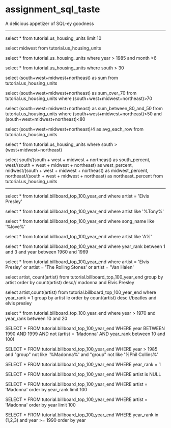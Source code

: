 # assignment_sql_taste
A delicious appetizer of SQL-ey goodness

------------------------------------------------------------------------------
select * from tutorial.us_housing_units limit 10

select midwest from tutorial.us_housing_units

select * from tutorial.us_housing_units where year > 1985 and month >6

select * from tutorial.us_housing_units where south > 30

select (south+west+midwest+northeast) as sum from tutorial.us_housing_units

select (south+west+midwest+northeast) as sum_over_70 from tutorial.us_housing_units where (south+west+midwest+northeast)>70

select (south+west+midwest+northeast) as sum_between_80_and_50 from tutorial.us_housing_units 
where (south+west+midwest+northeast)>50 and (south+west+midwest+northeast)<80

select 
(south+west+midwest+northeast)/4 as avg_each_row 
from tutorial.us_housing_units 

select 
 * 
from tutorial.us_housing_units
where south > (west+midwest+northeast)

select 
 south/(south + west + midwest + northeast) as south_percent,
 west/(south + west + midwest + northeast) as west_percent,
 midwest/(south + west + midwest + northeast) as midwest_percent,
 northeast/(south + west + midwest + northeast) as northeast_percent
from tutorial.us_housing_units

--------------------------------------------------------

select * from tutorial.billboard_top_100_year_end where artist = 'Elvis Presley'

select * from tutorial.billboard_top_100_year_end where artist like '%Tony%'

select * from tutorial.billboard_top_100_year_end where song_name like '%love%'

select * from tutorial.billboard_top_100_year_end where artist like 'A%'

select * 
from tutorial.billboard_top_100_year_end 
where year_rank between 1 and 3 
and year between 1960 and 1969

select * from tutorial.billboard_top_100_year_end 
where 
artist = 'Elvis Presley' or 
artist = 'The Rolling Stones' or 
artist = 'Van Halen'

select artist, count(artist) 
from tutorial.billboard_top_100_year_end 
group by artist 
order by count(artist) desc// madonna and Elvis Presley

select artist,count(artist) 
from tutorial.billboard_top_100_year_end 
where year_rank = 1 
group by artist le
order by count(artist) desc
//beatles and elvis presley

select * 
from tutorial.billboard_top_100_year_end 
where year > 1970 
and year_rank 
between 10 and 20

SELECT *
FROM tutorial.billboard_top_100_year_end
WHERE year BETWEEN 1990 AND 1999
AND not (artist = 'Madonna'
AND year_rank between 10 and 100)

SELECT *
FROM tutorial.billboard_top_100_year_end
WHERE year > 1985 
and "group" not like '%Madonna%'
and "group" not like '%Phil Collins%'

SELECT *
FROM tutorial.billboard_top_100_year_end
WHERE year_rank = 1

SELECT *
FROM tutorial.billboard_top_100_year_end
WHERE artist is NULL

SELECT *
FROM tutorial.billboard_top_100_year_end
WHERE artist = 'Madonna'
order by year_rank 
limit 100

SELECT *
FROM tutorial.billboard_top_100_year_end
WHERE artist = 'Madonna'
order by year
limit 100

SELECT *
FROM tutorial.billboard_top_100_year_end
WHERE year_rank in (1,2,3)
and year >= 1990
order by year

